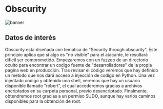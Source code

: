 # Obscurity
![banner](https://user-images.githubusercontent.com/87484792/188477619-07de5c58-16ee-4c04-832b-d7b4b311e31b.png)

## Datos de interés
Obscurity esta diseñada con tematica de "Security through obscurity". Este principio aplica que si algo es "no visible" para el atacante, le resultará dificil ser comprometido. Empezaremos con un fuzzeo de un directorio oculto para encontrar un codigo fuente de "desarrolladores" de la propia pagina web en producción. Tras revisar el código veremos que hay definido un metodo que nos dará acceso a injección de codigo en Python. Una vez injectado codigo y obtenido una shell, veremos que hay un usuario disponible llamado "robert", el cual accederemos gracias a archivos encriptados en su carpeta personal, previo desencriptado. Finalmente, obtendremos root gracias a un permiso SUDO, aunque hay varios caminos disponibles para la obtención de root.
